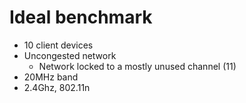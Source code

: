 # Ideal benchmark

- 10 client devices
- Uncongested network
    -  Network locked to a mostly unused channel (11)
- 20MHz band
- 2.4Ghz, 802.11n

